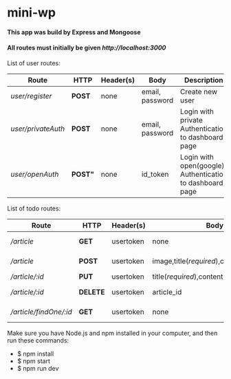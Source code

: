 # mini-wp

#### This app was build by Express and Mongoose

#### All routes must initially be given _http://localhost:3000_

List of user routes:

Route | HTTP | Header(s) | Body | Description
------|------|-----------|------|-------------
_user/register_ | **POST** | none | email, password | Create new user
_user/privateAuth_ | **POST** | none | email, password | Login with private Authentication to dashboard page
_user/openAuth_ | **POST"** | none | id_token | Login with open(google) Authentication to dashboard page
 
List of todo routes: 

Route | HTTP | Header(s) | Body | Description
------|------|-----------|------|-------------
_/article_ | **GET**| usertoken | none | Get all list articles
_/article_ | **POST** | usertoken | image,title(*required*),content(*required*) | Create new Article
_/article/:id_  | **PUT**  | usertoken | title(*required*),content(*required*) | Edit Article
_/article/:id_   | **DELETE** | usertoken | article_id | Delete one article
_/article/findOne/:id_ | **GET**| usertoken | none | Get one articles



Make sure you have Node.js and npm installed in your computer, and then run these commands:

* $ npm install
* $ npm start
* $ npm run dev